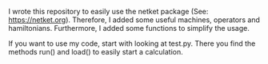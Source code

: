 I wrote this repository to easily use the netket package (See: https://netket.org). Therefore, I added some useful machines, operators and hamiltonians. Furthermore, I added some functions to simplify the usage.

If you want to use my code, start with looking at test.py. There you find the methods run() and load() to easily start a calculation.
